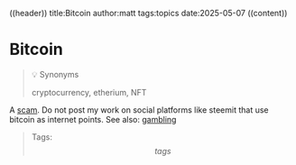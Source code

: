 ((header))
title:Bitcoin
author:matt
tags:topics
date:2025-05-07
((content))
# Bitcoin

>💡 Synonyms
>
>cryptocurrency, etherium, NFT

A [scam](/topics/scam). Do not post my work on social platforms like steemit that use bitcoin as internet points. See also: [gambling](/topics/gambling)

> Tags: $$tags$$